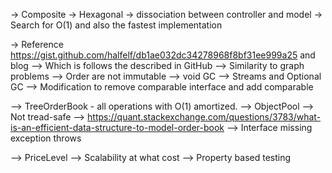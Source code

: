 -> Composite
-> Hexagonal
-> dissociation between controller and model
-> Search for O(1) and also the fastest implementation

-> Reference https://gist.github.com/halfelf/db1ae032dc34278968f8bf31ee999a25 and blog
--> Which is follows the described in GitHub
--> Similarity to graph problems
--> Order are not immutable
--> void GC
--> Streams and Optional GC
--> Modification to remove comparable interface and add comparable

--> TreeOrderBook - all operations with O(1) amortized.
--> ObjectPool
--> Not tread-safe
--> https://quant.stackexchange.com/questions/3783/what-is-an-efficient-data-structure-to-model-order-book
--> Interface missing exception throws

--> PriceLevel
--> Scalability at what cost
--> Property based testing
